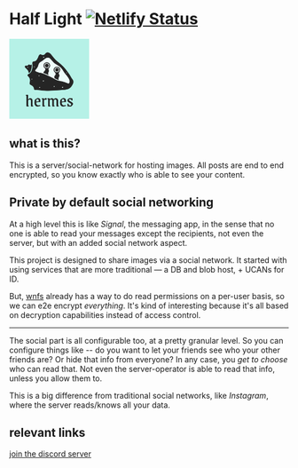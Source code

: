 # Half Light [![Netlify Status](https://api.netlify.com/api/v1/badges/0543950e-fad8-4ba6-a35a-9ccd6c23d62f/deploy-status)](https://app.netlify.com/sites/ssc-hermes/deploys)

<div>
    <img style="width: 15vw" src="./hermes_updated_logo_2023.png" alt="Hermes logo"
        title="Hermes logo"
    >
</div>

## what is this?
This is a server/social-network for hosting images. All posts are end to end encrypted, so you know exactly who is able to see your content.

## Private by default social networking
At a high level this is like *Signal*, the messaging app, in the sense that no one is able to read your messages except the recipients, not even the server, but with an added social network aspect.

This project is designed to share images via a social network. It started with using services that are more traditional — a DB and blob host, + UCANs for ID.

But, [wnfs](https://guide.fission.codes/developers/webnative/file-system-wnfs) already has a way to do read permissions on a per-user basis, so we can e2e encrypt *everything*. It's kind of interesting because it's all based on decryption capabilities instead of access control.

-----------------

The social part is all configurable too, at a pretty granular level. So you can configure things like -- do you want to let your friends see who your other friends are? Or hide that info from everyone? In any case, you *get to choose* who can read that. Not even the server-operator is able to read that info, unless you allow them to.

This is a big difference from traditional social networks, like *Instagram*, where the server reads/knows all your data.


## relevant links

[join the discord server](https://discord.gg/SxWNsDMxT4)
